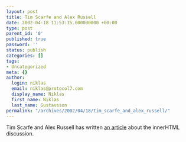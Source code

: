 ```yaml
---
layout: post
title: Tim Scarfe and Alex Russell
date: 2002-04-18 11:53:15.000000000 +00:00
type: post
parent_id: '0'
published: true
password: ''
status: publish
categories: []
tags:
- Uncategorized
meta: {}
author:
  login: niklas
  email: niklas@protocol7.com
  display_name: Niklas
  first_name: Niklas
  last_name: Gustavsson
permalink: "/archives/2002/04/18/tim_scarfe_and_alex_russell/"
---
```

Tim Scarfe and Alex Russell has written [an article](http://www.developer-x.com/content/innerhtml/) about the innerHTML discussion.

